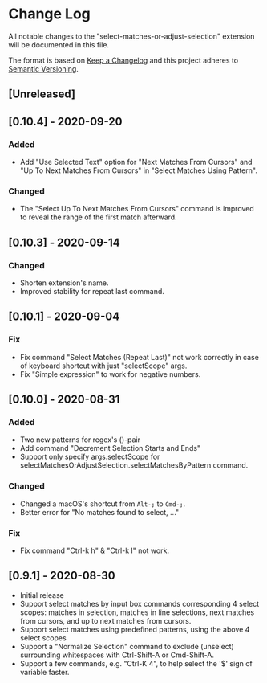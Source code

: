 # Change Log

All notable changes to the "select-matches-or-adjust-selection" extension will be documented in this file.

The format is based on [Keep a Changelog](http://keepachangelog.com/en/1.0.0/)
and this project adheres to [Semantic Versioning](http://semver.org/spec/v2.0.0.html).

## [Unreleased]

## [0.10.4] - 2020-09-20

### Added

- Add "Use Selected Text" option for "Next Matches From Cursors" and "Up To Next Matches From Cursors" in "Select Matches Using Pattern".

### Changed

- The "Select Up To Next Matches From Cursors" command is improved to reveal the range of the first match afterward.

## [0.10.3] - 2020-09-14

### Changed

- Shorten extension's name.
- Improved stability for repeat last command.

## [0.10.1] - 2020-09-04

### Fix
- Fix command "Select Matches (Repeat Last)" not work correctly in case of keyboard shortcut with just "selectScope" args.
- Fix "Simple expression" to work for negative numbers.

## [0.10.0] - 2020-08-31

### Added
- Two new patterns for regex's ()-pair
- Add command "Decrement Selection Starts and Ends"
- Support only specify args.selectScope for selectMatchesOrAdjustSelection.selectMatchesByPattern command.

### Changed
- Changed a macOS's shortcut from `Alt-;` to `Cmd-;`.
- Better error for "No matches found to select, ..."

### Fix
- Fix command "Ctrl-k h" & "Ctrl-k l" not work.

## [0.9.1] - 2020-08-30

- Initial release
- Support select matches by input box commands corresponding 4 select scopes: matches in selection, matches in line selections, next matches from cursors, and up to next matches from cursors.
- Support select matches using predefined patterns, using the above 4 select scopes
- Support a "Normalize Selection" command to exclude (unselect) surrounding whitespaces with Ctrl-Shift-A or Cmd-Shift-A.
- Support a few commands, e.g. "Ctrl-K 4", to help select the '$' sign of variable faster.
